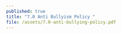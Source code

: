 ```yaml
---
published: true
title: "7.0 Anti Bullyism Policy "
file: /assets/7.0-anti-bullying-policy.pdf
---
```

